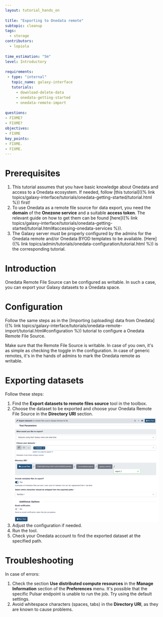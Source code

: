 ```yaml
---
layout: tutorial_hands_on

title: "Exporting to Onedata remote"
subtopic: cleanup
tags:
  - storage
contributors:
  - lopiola

time_estimation: "5m"
level: Introductory

requirements:
 - type: "internal"
   topic_name: galaxy-interface
   tutorials:
     - download-delete-data
     - onedata-getting-started
     - onedata-remote-import

questions:
- FIXME?
- FIXME?
objectives:
- FIXME
key_points:
- FIXME.
- FIXME.
---
```



# Prerequisites

1. This tutorial assumes that you have basic knowledge about Onedata and access 
   to a Onedata ecosystem. If needed, follow 
   [this tutorial]({% link topics/galaxy-interface/tutorials/onedata-getting-started/tutorial.html %})
   first!
2. To use Onedata as a remote file source for data export, you need the
   **domain** of the **Onezone service** and a suitable **access token**. The
   relevant guide on how to get them can be found 
   [here]({% link topics/galaxy-interface/tutorials/onedata-getting-started/tutorial.html#accessing-onedata-services %}). 
3. The Galaxy server must be properly configured by the admins for the Onedata
   remote and/or Onedata BYOD templates to be available. 
   [Here]({% link topics/admin/tutorials/onedata-configuration/tutorial.html %}) is the corresponding tutorial.


# Introduction

Onedata Remote File Source can be configured as writable. In such a case, you
can export your Galaxy datasets to a Onedata space.


# Configuration

Follow the same steps as in the 
[Importing (uploading) data from Onedata]({% link topics/galaxy-interface/tutorials/onedata-remote-import/tutorial.html#configuration %})
tutorial to configure a Onedata Remote File Source.

Make sure that the Remote File Source is writable. In case of you own,
it's as simple as checking the toggle in the configuration. In case of
generic remotes, it's in the hands of admins to mark the Onedata remote
as writable.


# Exporting datasets

Follow these steps:

1. Find the **Export datasets to remote files source** tool in the toolbox.
2. Choose the dataset to be exported and choose your Onedata Remote File Source
   in the **Directory URI** section.
   ![Export dataset](../../images/onedata-remote-export/dataset-export.png)
3. Adjust the configuration if needed.
4. Run the tool.
5. Check your Onedata account to find the exported dataset at the specified path.


# Troubleshooting

In case of errors:

1. Check the section **Use distributed compute resources** in the
   **Manage Information** section of the **Preferences** menu. It's
   possible that the specific Pulsar endpoint is unable to run the
   job. Try using the default settings.
2. Avoid whitespace characters (spaces, tabs) in the **Directory URI**,
   as they are known to cause problems.